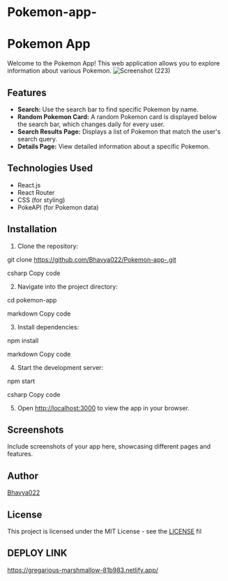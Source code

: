 # Pokemon-app-
# Pokemon App

Welcome to the Pokemon App! This web application allows you to explore information about various Pokemon.
![Screenshot (223)](https://github.com/Bhavya022/Pokemon-app-/assets/115460646/4813f655-f222-4035-ba62-7d035829a8d8)

## Features

- **Search:** Use the search bar to find specific Pokemon by name.
- **Random Pokemon Card:** A random Pokemon card is displayed below the search bar, which changes daily for every user.
- **Search Results Page:** Displays a list of Pokemon that match the user's search query.
- **Details Page:** View detailed information about a specific Pokemon.

## Technologies Used

- React.js
- React Router
- CSS (for styling)
- PokeAPI (for Pokemon data)

## Installation

1. Clone the repository:

git clone https://github.com/Bhavya022/Pokemon-app-.git

csharp
Copy code

2. Navigate into the project directory:

cd pokemon-app

markdown
Copy code

3. Install dependencies:

npm install

markdown
Copy code

4. Start the development server:

npm start

csharp
Copy code

5. Open [http://localhost:3000](http://localhost:3000) to view the app in your browser.

## Screenshots

Include screenshots of your app here, showcasing different pages and features.

## Author

[Bhavya022](https://github.com/Bhvaya022)

## License

This project is licensed under the MIT License - see the [LICENSE](LICENSE) fil
## DEPLOY LINK
https://gregarious-marshmallow-81b983.netlify.app/
